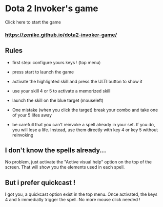 # Dota 2 Invoker's game

Click here to start the game

### <https://zenike.github.io/dota2-invoker-game/>

## Rules 			

- first step: configure yours keys ! (top menu)
- press start to launch the game
- activate the highlighted skill and press the ULTI button to show it
- use your skill 4 or 5 to activate a memorized skill
- launch the skill on the blue target (mouseleft)

- One mistake (when you click the target) break your combo and take one of your 5 lifes away
- be carefull that you can't reinvoke a spell already in your set. If you do, you will lose a life. Instead, use them directly with key 4 or key 5 without reinvoking

## I don't know the spells already...

No problem, just activate the "Active visual help" option on the top of the screen. That will show you the elements used in each spell.

## But i prefer quickcast !

I got you, a quickcast option exist in the top menu. Once activated, the keys 4 and 5 immediatly trigger the spell. No more mouse click needed !
